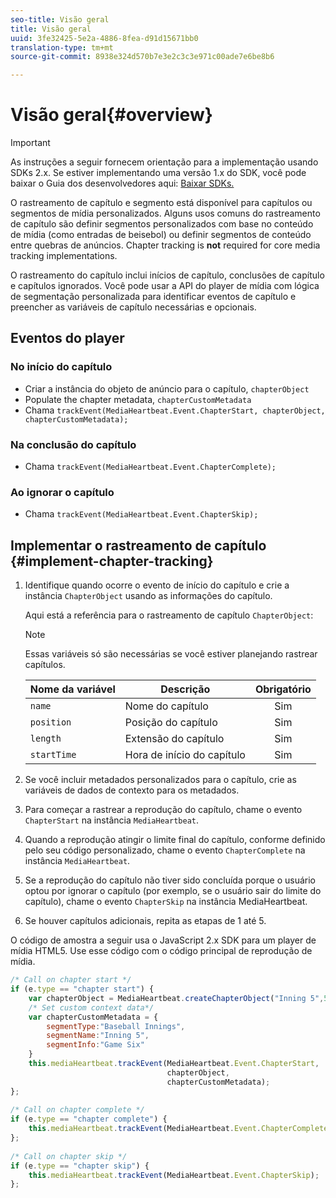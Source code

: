```yaml
---
seo-title: Visão geral
title: Visão geral
uuid: 3fe32425-5e2a-4886-8fea-d91d15671bb0
translation-type: tm+mt
source-git-commit: 8938e324d570b7e3e2c3c3e971c00ade7e6be8b6

---
```



# Visão geral{#overview}

>[!IMPORTANT]
>
>As instruções a seguir fornecem orientação para a implementação usando SDKs 2.x. Se estiver implementando uma versão 1.x do SDK, você pode baixar o Guia dos desenvolvedores aqui: [Baixar SDKs.](/help/sdk-implement/download-sdks.md)

O rastreamento de capítulo e segmento está disponível para capítulos ou segmentos de mídia personalizados. Alguns usos comuns do rastreamento de capítulo são definir segmentos personalizados com base no conteúdo de mídia (como entradas de beisebol) ou definir segmentos de conteúdo entre quebras de anúncios. Chapter tracking is **not** required for core media tracking implementations.

O rastreamento do capítulo inclui inícios de capítulo, conclusões de capítulo e capítulos ignorados. Você pode usar a API do player de mídia com lógica de segmentação personalizada para identificar eventos de capítulo e preencher as variáveis de capítulo necessárias e opcionais.

## Eventos do player

### No início do capítulo

* Criar a instância do objeto de anúncio para o capítulo, `chapterObject`
* Populate the chapter metadata, `chapterCustomMetadata`
* Chama `trackEvent(MediaHeartbeat.Event.ChapterStart, chapterObject, chapterCustomMetadata);`

### Na conclusão do capítulo

* Chama `trackEvent(MediaHeartbeat.Event.ChapterComplete);`

### Ao ignorar o capítulo

* Chama `trackEvent(MediaHeartbeat.Event.ChapterSkip);`

## Implementar o rastreamento de capítulo {#implement-chapter-tracking}

1. Identifique quando ocorre o evento de início do capítulo e crie a instância `ChapterObject` usando as informações do capítulo.

   Aqui está a referência para o rastreamento de capítulo `ChapterObject`:

   >[!NOTE]
   >
   >Essas variáveis só são necessárias se você estiver planejando rastrear capítulos.

   | Nome da variável | Descrição | Obrigatório |
   | --- | --- | :---: |
   | `name` | Nome do capítulo | Sim |
   | `position` | Posição do capítulo | Sim |
   | `length` | Extensão do capítulo | Sim |
   | `startTime` | Hora de início do capítulo | Sim |

1. Se você incluir metadados personalizados para o capítulo, crie as variáveis de dados de contexto para os metadados.
1. Para começar a rastrear a reprodução do capítulo, chame o evento `ChapterStart` na instância `MediaHeartbeat`.
1. Quando a reprodução atingir o limite final do capítulo, conforme definido pelo seu código personalizado, chame o evento `ChapterComplete` na instância `MediaHeartbeat`.
1. Se a reprodução do capítulo não tiver sido concluída porque o usuário optou por ignorar o capítulo (por exemplo, se o usuário sair do limite do capítulo), chame o evento `ChapterSkip` na instância MediaHeartbeat.
1. Se houver capítulos adicionais, repita as etapas de 1 até 5.

O código de amostra a seguir usa o JavaScript 2.x SDK para um player de mídia HTML5. Use esse código com o código principal de reprodução de mídia.

```js
/* Call on chapter start */ 
if (e.type == "chapter start") { 
    var chapterObject = MediaHeartbeat.createChapterObject("Inning 5",5,500,2500); 
    /* Set custom context data*/ 
    var chapterCustomMetadata = { 
        segmentType:"Baseball Innings", 
        segmentName:"Inning 5", 
        segmentInfo:"Game Six" 
    } 
    this.mediaHeartbeat.trackEvent(MediaHeartbeat.Event.ChapterStart,  
                                   chapterObject,  
                                   chapterCustomMetadata); 
}; 
 
/* Call on chapter complete */ 
if (e.type == "chapter complete") { 
    this.mediaHeartbeat.trackEvent(MediaHeartbeat.Event.ChapterComplete); 
}; 
 
/* Call on chapter skip */ 
if (e.type == "chapter skip") { 
    this.mediaHeartbeat.trackEvent(MediaHeartbeat.Event.ChapterSkip); 
}; 
```

